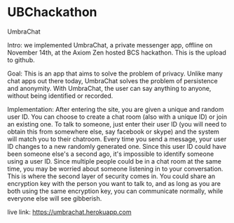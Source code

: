 # UBChackathon
UmbraChat

Intro: we implemented UmbraChat, a private messenger app, offline on November 14th, at the Axiom Zen hosted BCS hackathon. This is the upload to github.

Goal: This is an app that aims to solve the problem of privacy. Unlike many chat apps out there today, UmbraChat solves the problem of persistence and anonymity. With UmbraChat, the user can say anything to anyone, without being identified or recorded.

Implementation: After entering the site, you are given a unique and random user ID. You can choose to create a chat room (also with a unique ID) or join an existing one. To talk to someone, just enter their user ID (you will need to obtain this from somewhere else, say facebook or skype) and the system will match you to their chatroom. Every time you send a message, your user ID changes to a new randomly generated one. Since this user ID could have been someone else's a second ago, it's impossible to identify someone using a user ID. Since multiple people could be in a chat room at the same time, you may be worried about someone listening in to your conversation. This is where the second layer of security comes in. You could share an encryption key with the person you want to talk to, and as long as you are both using the same encryption key, you can communicate normally, while everyone else will see gibberish. 

live link: https://umbrachat.herokuapp.com